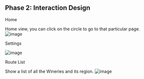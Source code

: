 ## Phase 2: Interaction Design

Home

Home view, you can click on the circle to go to that particular page.
![image](https://user-images.githubusercontent.com/54680219/115454792-0726f900-a1d6-11eb-9636-ffac083ce7ab.png)

Settings


![image](https://user-images.githubusercontent.com/54680219/115456674-4a826700-a1d8-11eb-8e00-e53edebdd173.png)


Route List

Show a list of all the Wineries and its region. 
![image](https://user-images.githubusercontent.com/54680219/115455041-49e8d100-a1d6-11eb-9292-210ffa5b1ef3.png)



